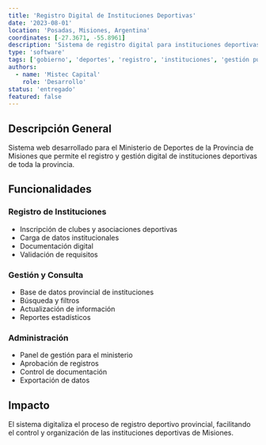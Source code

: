 ```yaml
---
title: 'Registro Digital de Instituciones Deportivas'
date: '2023-08-01'
location: 'Posadas, Misiones, Argentina'
coordinates: [-27.3671, -55.8961]
description: 'Sistema de registro digital para instituciones deportivas del Ministerio de Deportes de la Provincia de Misiones.'
type: 'software'
tags: ['gobierno', 'deportes', 'registro', 'instituciones', 'gestión pública']
authors:
  - name: 'Mistec Capital'
    role: 'Desarrollo'
status: 'entregado'
featured: false
---
```


## Descripción General

Sistema web desarrollado para el Ministerio de Deportes de la Provincia de Misiones que permite el registro y gestión digital de instituciones deportivas de toda la provincia.

## Funcionalidades

### Registro de Instituciones

- Inscripción de clubes y asociaciones deportivas
- Carga de datos institucionales
- Documentación digital
- Validación de requisitos

### Gestión y Consulta

- Base de datos provincial de instituciones
- Búsqueda y filtros
- Actualización de información
- Reportes estadísticos

### Administración

- Panel de gestión para el ministerio
- Aprobación de registros
- Control de documentación
- Exportación de datos

## Impacto

El sistema digitaliza el proceso de registro deportivo provincial, facilitando el control y organización de las instituciones deportivas de Misiones.

